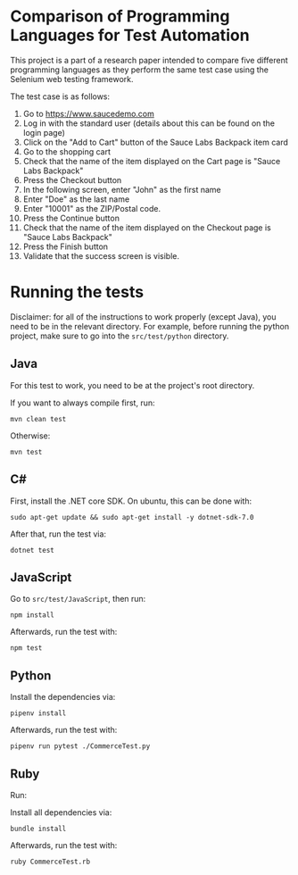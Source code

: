 # Comparison of Programming Languages for Test Automation

This project is a part of a research paper intended to compare five
different programming languages as they perform the same test case
using the Selenium web testing framework.

The test case is as follows:

1. Go to https://www.saucedemo.com
2. Log in with the standard user (details about this can be found on
the login page)
3. Click on the "Add to Cart" button of the Sauce Labs Backpack item
card
4. Go to the shopping cart
5. Check that the name of the item displayed on the Cart page is "Sauce
   Labs Backpack"
6. Press the Checkout button
7. In the following screen, enter "John" as the first name
8. Enter "Doe" as the last name
9. Enter "10001" as the ZIP/Postal code.
10. Press the Continue button
11. Check that the name of the item displayed on the Checkout page is
    "Sauce Labs Backpack"
12. Press the Finish button
13. Validate that the success screen is visible.

# Running the tests

Disclaimer: for all of the instructions to work properly (except
Java), you need to be in the relevant directory. For example, before
running the python project, make sure to go into the `src/test/python`
directory.

## Java

For this test to work, you need to be at the project's root directory.

If you want to always compile first, run:

```
mvn clean test
```

Otherwise:

```
mvn test
```

## C#

First, install the .NET core SDK. On ubuntu, this can be done with:

```
sudo apt-get update && sudo apt-get install -y dotnet-sdk-7.0
```

After that, run the test via:

```
dotnet test
```

## JavaScript

Go to `src/test/JavaScript`, then run:

```
npm install
```

Afterwards, run the test with:

```
npm test
```

## Python

Install the dependencies via:

```
pipenv install
```

Afterwards, run the test with:

```
pipenv run pytest ./CommerceTest.py
```

## Ruby

Run:

Install all dependencies via:

```
bundle install
```

Afterwards, run the test with:

```
ruby CommerceTest.rb
```

